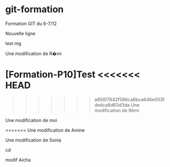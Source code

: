 
# git-formation
Formation GIT du 6-7/12

Nouvelle ligne

test mg

Une modification de R�mi


[Formation-P10]Test
<<<<<<< HEAD
=======

>>>>>>> a856f7642f586ca6bca646e003fdedca8d63d3da
Une modification de Rémi

Une modification de moi


=======
Une modification de Amine

Une modification de Sonia


cd

modif Aicha
